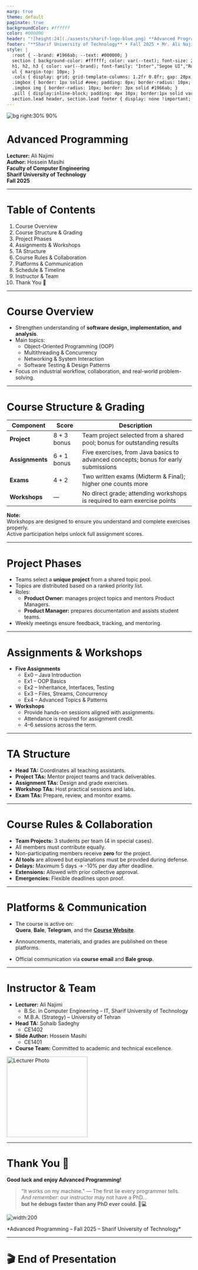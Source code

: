 ```yaml
---
marp: true
theme: default
paginate: true
backgroundColor: #ffffff
color: #000000
header: "![height:24](./assests/sharif-logo-blue.png) **Advanced Programming (AP)**"
footer: "**Sharif University of Technology** • Fall 2025 • Mr. Ali Najimi • Hossein Masihi"
style: |
  :root { --brand: #1966ab; --text: #000000; }
  section { background-color: #ffffff; color: var(--text); font-size: 28px; font-family: "Inter","Segoe UI","Roboto","Helvetica Neue",Arial,sans-serif; }
  h1, h2, h3 { color: var(--brand); font-family: "Inter","Segoe UI","Roboto","Helvetica Neue",Arial,sans-serif; }
  ul { margin-top: 10px; }
  .cols { display: grid; grid-template-columns: 1.2fr 0.8fr; gap: 28px; align-items: start; }
  .imgbox { border: 1px solid #eee; padding: 8px; border-radius: 10px; text-align:center; }
  .imgbox img { border-radius: 10px; border: 3px solid #1966ab; }
  .pill { display:inline-block; padding: 4px 10px; border:1px solid var(--brand); border-radius:999px; color: var(--brand); font-size:20px; }
  section.lead header, section.lead footer { display: none !important; }
---
```


<!-- _class: lead -->
![bg right:30% 90%](./assests/sharif-logo-blue.png)

# Advanced Programming

**Lecturer:** Ali Najimi  
**Author:** Hossein Masihi  
**Faculty of Computer Engineering**  
**Sharif University of Technology**  
**Fall 2025**

---

# Table of Contents

1. Course Overview  
2. Course Structure & Grading  
3. Project Phases  
4. Assignments & Workshops  
5. TA Structure  
6. Course Rules & Collaboration  
7. Platforms & Communication  
8. Schedule & Timeline  
9. Instructor & Team  
10. Thank You 🙌  

---

# Course Overview

* Strengthen understanding of **software design, implementation, and analysis**.
* Main topics:
  * Object-Oriented Programming (OOP)
  * Multithreading & Concurrency
  * Networking & System Interaction
  * Software Testing & Design Patterns
* Focus on industrial workflow, collaboration, and real-world problem-solving.

---

# Course Structure & Grading

| Component       | Score       | Description                                                  |
| --------------- | ------------ | ------------------------------------------------------------ |
| **Project**     | 8 + 3 bonus  | Team project selected from a shared pool; bonus for outstanding results |
| **Assignments** | 6 + 1 bonus  | Five exercises, from Java basics to advanced concepts; bonus for early submissions |
| **Exams**       | 4 + 2        | Two written exams (Midterm & Final); higher one counts more |
| **Workshops**   | —            | No direct grade; attending workshops is required to earn exercise points |

**Note:**  
Workshops are designed to ensure you understand and complete exercises properly.  
Active participation helps unlock full assignment scores.

---

# Project Phases

* Teams select a **unique project** from a shared topic pool.
* Topics are distributed based on a ranked priority list.
* Roles:
  * **Product Owner:** manages project topics and mentors Product Managers.
  * **Product Manager:** prepares documentation and assists student teams.
* Weekly meetings ensure feedback, tracking, and mentoring.

---

# Assignments & Workshops

* **Five Assignments**
  * Ex0 – Java Introduction  
  * Ex1 – OOP Basics  
  * Ex2 – Inheritance, Interfaces, Testing  
  * Ex3 – Files, Streams, Concurrency  
  * Ex4 – Advanced Topics & Patterns  
* **Workshops**
  * Provide hands-on sessions aligned with assignments.
  * Attendance is required for assignment credit.
  * 4–6 sessions across the term.

---

# TA Structure

* **Head TA:** Coordinates all teaching assistants.  
* **Project TAs:** Mentor project teams and track deliverables.  
* **Assignment TAs:** Design and grade exercises.  
* **Workshop TAs:** Host practical sessions and labs.  
* **Exam TAs:** Prepare, review, and monitor exams.  

---

# Course Rules & Collaboration

* **Team Projects:** 3 students per team (4 in special cases).  
* All members must contribute equally.  
* Non-participating members receive **zero** for the project.  
* **AI tools** are allowed but explanations must be provided during defense.  
* **Delays:** Maximum 5 days → -10% per day after deadline.  
* **Extensions:** Allowed with prior collective approval.  
* **Emergencies:** Flexible deadlines upon proof.

---

# Platforms & Communication

* The course is active on:  
  **Quera**, **Bale**, **Telegram**, and the **<a href="https://14041.sharif-ap.ir">Course Website</a>**.
  
* Announcements, materials, and grades are published on these platforms.  
* Official communication via **course email** and **Bale group**.

---

# Instructor & Team

<div class="cols">
<div>

* **Lecturer:** Ali Najimi  
  * B.Sc. in Computer Engineering – IT, Sharif University of Technology  
  * M.B.A. (Strategy) – University of Tehran  
* **Head TA:** Sohaib Sadeghy  
  * CE1402
* **Slide Author:** Hossein Masihi  
  * CE1401
* **Course Team:** Committed to academic and technical excellence.  

</div>
<div>
  <div class="imgbox">
    <img src="./assests/AliNajimi.png" alt="Lecturer Photo" width="220">
  </div>
</div>
</div>

---

# Thank You 🙌

**Good luck and enjoy Advanced Programming!**

> “It works on my machine.” — The first lie every programmer tells.  
> *And remember:* our instructor may not have a PhD…  
> **but he debugs faster than any PhD ever could. 🧠💻**
<div>
  <div class="imgbox" width="100px">

![width:200](./assests/00/meme.png)

  </div>
</div>
*Advanced Programming – Fall 2025 – Sharif University of Technology*

---

<!-- _class: lead -->
# 🎬 End of Presentation

<div style="display: flex; justify-content: center; align-items: center; height: 80vh;">

<video height=400 style="" controls>
  <source src="./assests/final-clip.mp4" type="video/mp4">
  Your browser does not support the video tag.
</video>

</div>


